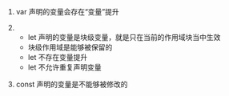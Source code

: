 1. var 声明的变量会存在“变量”提升

2. - let 声明的变量是块级变量，就是只在当前的作用域块当中生效
   - 块级作用域是能够被保留的
   - let 不存在变量提升
   - let 不允许重复声明变量

3. const 声明的变量是不能够被修改的